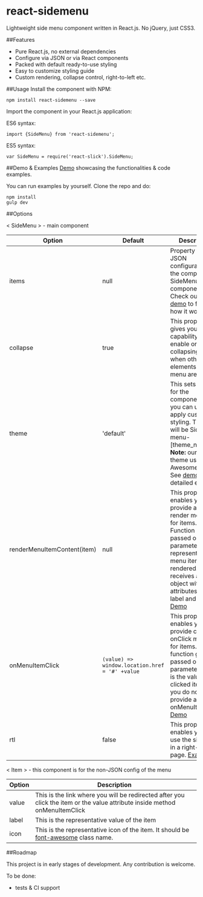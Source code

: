 # react-sidemenu

Lightweight side menu component written in React.js. No jQuery, just CSS3.

##Features
 - Pure React.js, no external dependencies
 - Configure via JSON or via React components
 - Packed with default ready-to-use styling
 - Easy to customize styling guide
 - Custom rendering, collapse control, right-to-left etc.

##Usage
Install the component with NPM:

    npm install react-sidemenu --save
Import the component in your React.js application:

ES6 syntax:

    import {SideMenu} from 'react-sidemenu';
ES5 syntax:

    var SideMenu = require('react-slick').SideMenu;

##Demo & Examples
[Demo](http://react-sidemenu-demo.herokuapp.com/) showcasing the functionalities & code examples.

You can run examples by yourself. Clone the repo and do:

    npm install
    gulp dev

##Options

< SideMenu > - main component

|**Option**|**Default**|**Description**|
| --- | --- | --- |
| items | null | Property for the JSON configuration of the component SideMenu component. Check out the [demo](http://react-sidemenu-demo.herokuapp.com/) to find out how it works. |
| collapse | true | This property gives you the capability to enable or disable collapsing menu when other elements of the menu are clicked. |
| theme | 'default' | This sets a class for the component that you can use to apply custom styling. The class will be Side-menu-[theme_name]. **Note:** our default theme uses Font-Awesome icons. See [demo](react-sidemenu.demo.com/#custom-theme) for an detailed example.  |
| renderMenuItemContent(item) | null | This property enables you to provide a custom render method for items. Function is passed one parameter, representing the menu item being rendered. It receives an object with attributes: icon, label and value. [Demo](react-sidemenu.demo.com/#custom-render)|
| onMenuItemClick | `(value) => window.location.href = '#' +value` | This property enables you to provide custom onClick method for items. The function gets passed one parameter which is the value of the clicked item. If you do not provide an onMenuItemClick. [Demo](react-sidemenu.demo.com/#custom-click) |
| rtl | false | This property enables you to use the sidemenu in a right-to-left page. [Example](react-sidemenu.demo.com/#rtl) |

< Item > - this component is for the non-JSON config of the menu

|**Option**|**Description**|
| --- | --- |
| value | This is the link where you will be redirected after you click the item or the value attribute inside method onMenuItemClick |
| label | This is the representative value of the item |
| icon | This is the representative icon of the item. It should be [font-awesome](http://fontawesome.io/)  class name.

##Roadmap

This project is in early stages of development. Any contribution is welcome.

To be done:

 - tests & CI support
